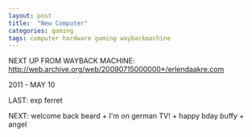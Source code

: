 ```yaml
---
layout: post
title:  "New Computer"
categories: gaming
tags: computer hardware gaming waybackmachine
---
```


NEXT UP FROM WAYBACK MACHINE:
http://web.archive.org/web/20090715000000*/erlendaakre.com


2011 - MAY 10

LAST: exp ferret 

NEXT: welcome back beard + I'm on german TV! + happy bday buffy + angel 
